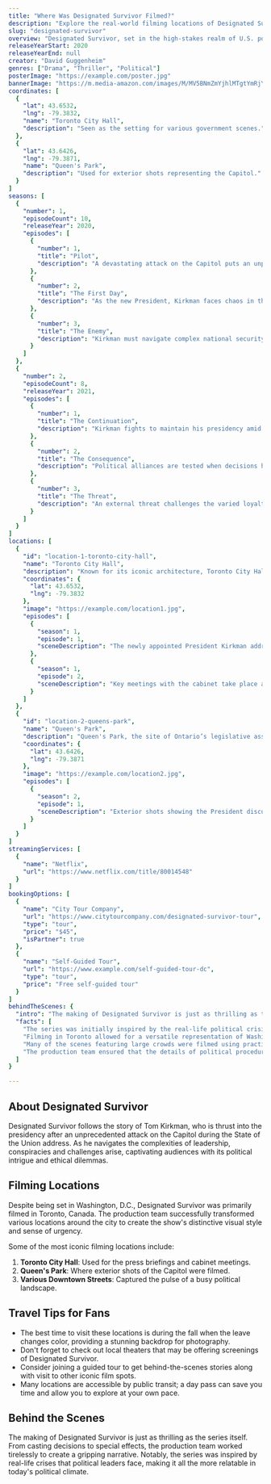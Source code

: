 ```yaml
---
title: "Where Was Designated Survivor Filmed?"
description: "Explore the real-world filming locations of Designated Survivor, from the fictional White House to the actual filming locations across Toronto."
slug: "designated-survivor"
overview: "Designated Survivor, set in the high-stakes realm of U.S. politics, has captivated audiences with its political intrigue and action-packed storytelling. Despite being set in Washington, D.C., the series was primarily filmed in Toronto, Canada, showcasing the city as a versatile backdrop for the drama."
releaseYearStart: 2020
releaseYearEnd: null
creator: "David Guggenheim"
genres: ["Drama", "Thriller", "Political"]
posterImage: "https://example.com/poster.jpg"
bannerImage: "https://m.media-amazon.com/images/M/MV5BNmZmYjhlMTgtYmRjYi00NTk3LWI2M2EtMzYwZTAyMmIzZTI2XkEyXkFqcGc@._V1_SX300.jpg"
coordinates: [
  { 
    "lat": 43.6532, 
    "lng": -79.3832, 
    "name": "Toronto City Hall", 
    "description": "Seen as the setting for various government scenes."
  },
  { 
    "lat": 43.6426, 
    "lng": -79.3871, 
    "name": "Queen's Park", 
    "description": "Used for exterior shots representing the Capitol."
  }
]
seasons: [
  {
    "number": 1,
    "episodeCount": 10,
    "releaseYear": 2020,
    "episodes": [
      {
        "number": 1,
        "title": "Pilot",
        "description": "A devastating attack on the Capitol puts an unprepared cabinet member in charge."
      },
      {
        "number": 2,
        "title": "The First Day",
        "description": "As the new President, Kirkman faces chaos in the government following the attack."
      },
      {
        "number": 3,
        "title": "The Enemy",
        "description": "Kirkman must navigate complex national security threats."
      }
    ]
  },
  {
    "number": 2,
    "episodeCount": 8,
    "releaseYear": 2021,
    "episodes": [
      {
        "number": 1,
        "title": "The Continuation",
        "description": "Kirkman fights to maintain his presidency amid rising tension."
      },
      {
        "number": 2,
        "title": "The Consequence",
        "description": "Political alliances are tested when decisions have dire consequences."
      },
      {
        "number": 3,
        "title": "The Threat",
        "description": "An external threat challenges the varied loyalties of Kirkman's administration."
      }
    ]
  }
]
locations: [
  {
    "id": "location-1-toronto-city-hall",
    "name": "Toronto City Hall",
    "description": "Known for its iconic architecture, Toronto City Hall served as a stand-in for the governmental buildings in D.C. Various important scenes were filmed here, including press briefings and legislative discussions.",
    "coordinates": {
      "lat": 43.6532,
      "lng": -79.3832
    },
    "image": "https://example.com/location1.jpg",
    "episodes": [
      {
        "season": 1,
        "episode": 1,
        "sceneDescription": "The newly appointed President Kirkman addresses the press."
      },
      {
        "season": 1,
        "episode": 2,
        "sceneDescription": "Key meetings with the cabinet take place amidst the aftermath of the attack."
      }
    ]
  },
  {
    "id": "location-2-queens-park",
    "name": "Queen's Park",
    "description": "Queen's Park, the site of Ontario’s legislative assembly, was transformed into the U.S. Capitol for several exterior shots, giving viewers a glimpse of Kirkman's struggle for power.",
    "coordinates": {
      "lat": 43.6426,
      "lng": -79.3871
    },
    "image": "https://example.com/location2.jpg",
    "episodes": [
      {
        "season": 2,
        "episode": 1,
        "sceneDescription": "Exterior shots showing the President discussing key legislation."
      }
    ]
  }
]
streamingServices: [
  {
    "name": "Netflix",
    "url": "https://www.netflix.com/title/80014548"
  }
]
bookingOptions: [
  {
    "name": "City Tour Company",
    "url": "https://www.citytourcompany.com/designated-survivor-tour",
    "type": "tour",
    "price": "$45",
    "isPartner": true
  },
  {
    "name": "Self-Guided Tour",
    "url": "https://www.example.com/self-guided-tour-dc",
    "type": "tour",
    "price": "Free self-guided tour"
  }
]
behindTheScenes: {
  "intro": "The making of Designated Survivor is just as thrilling as the series itself. From casting decisions to special effects, the production team worked tirelessly to create a gripping narrative.",
  "facts": [
    "The series was initially inspired by the real-life political crisis scenarios.",
    "Filming in Toronto allowed for a versatile representation of Washington D.C. without all the logistical challenges.",
    "Many of the scenes featuring large crowds were filmed using practical effects to maintain authenticity.",
    "The production team ensured that the details of political procedures were accurate, consulting real-life political advisors."
  ]
}

---
```


## About Designated Survivor

Designated Survivor follows the story of Tom Kirkman, who is thrust into the presidency after an unprecedented attack on the Capitol during the State of the Union address. As he navigates the complexities of leadership, conspiracies and challenges arise, captivating audiences with its political intrigue and ethical dilemmas.

## Filming Locations

Despite being set in Washington, D.C., Designated Survivor was primarily filmed in Toronto, Canada. The production team successfully transformed various locations around the city to create the show's distinctive visual style and sense of urgency.

Some of the most iconic filming locations include:

1. **Toronto City Hall**: Used for the press briefings and cabinet meetings.
2. **Queen's Park**: Where exterior shots of the Capitol were filmed.
3. **Various Downtown Streets**: Captured the pulse of a busy political landscape.

## Travel Tips for Fans

- The best time to visit these locations is during the fall when the leave changes color, providing a stunning backdrop for photography.
- Don't forget to check out local theaters that may be offering screenings of Designated Survivor.
- Consider joining a guided tour to get behind-the-scenes stories along with visit to other iconic film spots.
- Many locations are accessible by public transit; a day pass can save you time and allow you to explore at your own pace.

## Behind the Scenes

The making of Designated Survivor is just as thrilling as the series itself. From casting decisions to special effects, the production team worked tirelessly to create a gripping narrative. Notably, the series was inspired by real-life crises that political leaders face, making it all the more relatable in today's political climate.